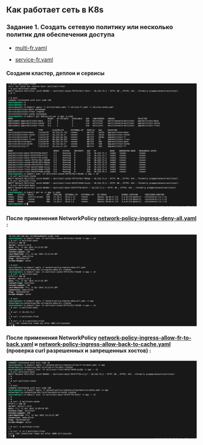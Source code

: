 ## Как работает сеть в K8s
### Задание 1. Создать сетевую политику или несколько политик для обеспечения доступа


- [multi-fr.yaml](multi-fr.yaml) 

- [service-fr.yaml](service-fr.yaml) 

#### Создаем кластер, деплои и сервисы

![!\[Alt text\](<img/!\[Alt text\](<img/1.png>)>)](<img/1.png>)

#### После применения NetworkPolicy [network-policy-ingress-deny-all.yaml](network-policy-ingress-deny-all.yaml)  :

![!\[Alt text\](<img/!\[Alt text\](<img/2.png>)>)](<img/2.png>)

#### После применения NetworkPolicy [network-policy-ingress-allow-fr-to-back.yaml](network-policy-ingress-allow-fr-to-back.yaml) и [network-policy-ingress-allow-back-to-cache.yaml](network-policy-ingress-allow-back-to-cache.yaml) (проверка curl разрешенных и запрещенных хостов) :

![!\[Alt text\](<img/!\[Alt text\](<img/4.png>)>)](<img/4.png>)


